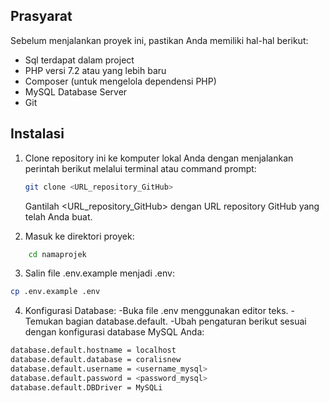 ## Prasyarat

Sebelum menjalankan proyek ini, pastikan Anda memiliki hal-hal berikut:

- Sql terdapat dalam project
- PHP versi 7.2 atau yang lebih baru
- Composer (untuk mengelola dependensi PHP)
- MySQL Database Server
- Git

## Instalasi

1. Clone repository ini ke komputer lokal Anda dengan menjalankan perintah berikut melalui terminal atau command prompt:

   ```bash
   git clone <URL_repository_GitHub>
   ```

   Gantilah <URL_repository_GitHub> dengan URL repository GitHub yang telah Anda buat.

2. Masuk ke direktori proyek:

```bash
    cd namaprojek
```

3. Salin file .env.example menjadi .env:

```bash
cp .env.example .env
```

4. Konfigurasi Database:
   -Buka file .env menggunakan editor teks.
   -Temukan bagian database.default.
   -Ubah pengaturan berikut sesuai dengan konfigurasi database MySQL Anda:

```bash
database.default.hostname = localhost
database.default.database = coralisnew
database.default.username = <username_mysql>
database.default.password = <password_mysql>
database.default.DBDriver = MySQLi
```
